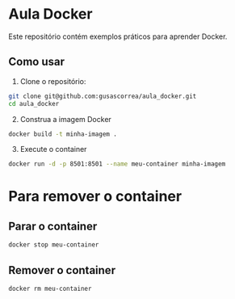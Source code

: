 # Aula Docker

Este repositório contém exemplos práticos para aprender Docker.

## Como usar

 1. Clone o repositório:
   ```bash
   git clone git@github.com:gusascorrea/aula_docker.git
   cd aula_docker
   ```
 2. Construa a imagem Docker
   ```bash
   docker build -t minha-imagem .
   ```
 3. Execute o container
   ```bash
   docker run -d -p 8501:8501 --name meu-container minha-imagem
   ```

# Para remover o container

## Parar o container
   ```bash
   docker stop meu-container
   ```

## Remover o container
   ```bash
   docker rm meu-container
   ```
